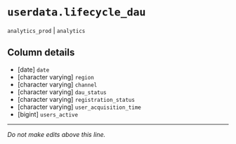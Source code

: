 # `userdata.lifecycle_dau`
`analytics_prod` | `analytics`

## Column details
* [date]      `date`
* [character varying] `region`
* [character varying] `channel`
* [character varying] `dau_status`
* [character varying] `registration_status`
* [character varying] `user_acquisition_time`
* [bigint]    `users_active`

-------------------------------------------------------------------------------
*Do not make edits above this line.*
